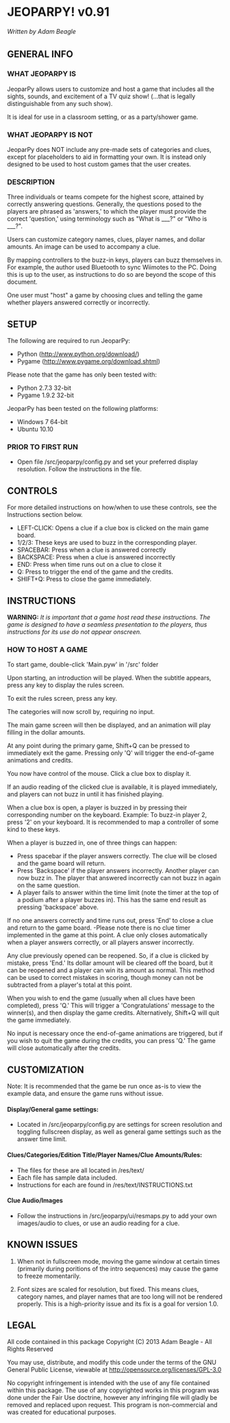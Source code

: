 JEOPARPY! v0.91
===============
###### Written by Adam Beagle ######

## GENERAL INFO ##

### WHAT JEOPARPY IS ###

JeoparPy allows users to customize and host a game 
that includes all the sights, sounds, and excitement
of a TV quiz show! (...that is legally distinguishable 
from any such show).

It is ideal for use in a classroom setting, or as a party/shower game.

### WHAT JEOPARPY IS NOT ###

JeoparPy does NOT include any pre-made sets of categories and clues,
except for placeholders to aid in formatting your own.
It is instead only designed to be used to host custom games that the 
user creates.


### DESCRIPTION ###

Three individuals or teams compete for the highest score,
attained by correctly answering questions.
Generally, the questions posed to the players are phrased
as 'answers,' to which the player must provide the correct
'question,' using terminology such as "What is \_\_\_?" or "Who is \_\_\_?".

Users can customize category names, clues, player names, and dollar amounts.
An image can be used to accompany a clue.

By mapping controllers to the buzz-in keys, players can buzz themselves in.
For example, the author used Bluetooth to sync Wiimotes 
to the PC. Doing this is up to the user, as instructions to 
do so are beyond the scope of this document.

One user must "host" a game by choosing clues and telling the game whether
players answered correctly or incorrectly.



## SETUP ##

The following are required to run JeoparPy:
  * Python (http://www.python.org/download/)
  * Pygame (http://www.pygame.org/download.shtml)

Please note that the game has only been tested with:
  * Python 2.7.3 32-bit
  * Pygame 1.9.2 32-bit

JeoparPy has been tested on the following platforms:
  * Windows 7 64-bit
  * Ubuntu 10.10
  
### PRIOR TO FIRST RUN ###
  * Open file <jeoparpy root>/src/jeoparpy/config.py and set your preferred
    display resolution. Follow the instructions in the file.
  

## CONTROLS ##

For more detailed instructions on how/when to use these controls, 
see the Instructions section below.

* LEFT-CLICK: Opens a clue if a clue box is clicked on the main game board.
* 1/2/3:      These keys are used to buzz in the corresponding player.
* SPACEBAR:   Press when a clue is answered correctly
* BACKSPACE:  Press when a clue is answered incorrectly
* END:        Press when time runs out on a clue to close it
* Q:          Press to trigger the end of the game and the credits.
* SHIFT+Q:    Press to close the game immediately. 



## INSTRUCTIONS ##

**WARNING:** *It is important that a game host read these instructions. The game is designed to have a seamless presentation to the players, thus instructions for its use do not appear onscreen.*

### HOW TO HOST A GAME ###
To start game, double-click 'Main.pyw' in '/src' folder

Upon starting, an introduction will be played. 
When the subtitle appears, press any key to display the rules screen.

To exit the rules screen, press any key.

The categories will now scroll by, requiring no input.

The main game screen will then be displayed, and an animation will play 
filling in the dollar amounts.

At any point during the primary game, Shift+Q can be pressed to 
immediately exit the game. Pressing only 'Q' will trigger the 
end-of-game animations and credits.

You now have control of the mouse. Click a clue box to display it.

If an audio reading of the clicked clue is available, it is played 
immediately, and players can not buzz in until it has finished playing.

When a clue box is open, a player is buzzed in by pressing their corresponding
number on the keyboard. Example: To buzz-in player 2, press '2' on your 
keyboard. It is recommended to map a controller of some kind to these keys.

When a player is buzzed in, one of three things can happen:
  * Press spacebar if the player answers correctly. The clue will be closed and
    the game board will return.
  * Press 'Backspace' if the player answers incorrectly. Another player can now 
    buzz in. The player that answered incorrectly can not buzz in again on the 
   same question.
  * A player fails to answer within the time limit (note the timer at the top
    of a podium after a player buzzes in). This has the same end result as
    pressing 'backspace' above.

If no one answers correctly and time runs out, press 'End' to close a clue 
and return to the game board.
    -Please note there is no clue timer implemented in the game at this point.
	 A clue only closes automatically when a player answers correctly, or
	 all players answer incorrectly.

Any clue previously opened can be reopened. 
So, if a clue is clicked by mistake, press 'End.' Its dollar amount will be 
cleared off the board, but it can be reopened and a player can win its amount 
as normal. This method can be used to correct mistakes in scoring, though 
money can not be subtracted from a player's total at this point.

When you wish to end the game (usually when all clues have been completed), 
press 'Q.' This will trigger a 'Congratulations' message to the winner(s), 
and then display the game credits. Alternatively, Shift+Q will quit the game 
immediately.

No input is necessary once the end-of-game animations are triggered, but if 
you wish to quit the game during the credits, you can press 'Q.' The game will
close automatically after the credits.



## CUSTOMIZATION ##

Note: It is recommended that the game be run once as-is 
to view the example data, and ensure the game runs without issue. 

#### Display/General game settings: ####
  * Located in <jeoparpy root>/src/jeoparpy/config.py are settings for screen 
    resolution and toggling fullscreen display, as well as general game 
	settings such as the answer time limit.

#### Clues/Categories/Edition Title/Player Names/Clue Amounts/Rules: ####
  * The files for these are all located in <jeoparpy root>/res/text/
  * Each file has sample data included.
  * Instructions for each are found in /res/text/INSTRUCTIONS.txt
  
#### Clue Audio/Images ####
  * Follow the instructions in <jeoparpy root>/src/jeoparpy/ui/resmaps.py to 
    add your own images/audio to clues, or use an audio reading for a clue.
    

	
## KNOWN ISSUES ##

  1. When not in fullscreen mode, moving the game window at certain times 
     (primarily during poritions of the intro sequences) may cause the game 
	 to freeze momentarily.
	 
  2. Font sizes are scaled for resolution, but fixed. This means clues, 
     category names, and player names that are too long will not be rendered 
	 properly. This is a high-priority issue and its fix is a goal for version
	 1.0.


	 
## LEGAL ##

All code contained in this package
Copyright (C) 2013 Adam Beagle - All Rights Reserved

You may use, distribute, and modify this code under the 
terms of the GNU General Public License, 
viewable at http://opensource.org/licenses/GPL-3.0

No copyright infringement is intended with the use of any file contained 
within this package. The use of any copyrighted works in this program was 
done under the Fair Use doctrine, however any infringing file will gladly 
be removed and replaced upon request. This program is non-commercial and 
was created for educational purposes.
